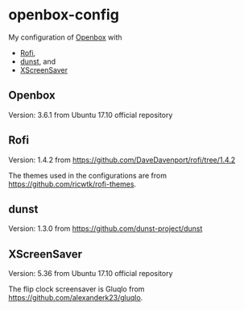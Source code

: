 # openbox-config

My configuration of [Openbox](http://openbox.org/wiki/Main_Page) with 
- [Rofi](https://github.com/DaveDavenport/rofi),
- [dunst](https://github.com/dunst-project/dunst), and
- [XScreenSaver](https://www.jwz.org/xscreensaver/)

## Openbox

Version: 3.6.1 from Ubuntu 17.10 official repository

## Rofi

Version: 1.4.2 from https://github.com/DaveDavenport/rofi/tree/1.4.2

The themes used in the configurations are from https://github.com/ricwtk/rofi-themes.

## dunst

Version: 1.3.0 from https://github.com/dunst-project/dunst 

## XScreenSaver

Version: 5.36 from Ubuntu 17.10 official repository

The flip clock screensaver is Gluqlo from https://github.com/alexanderk23/gluqlo.
